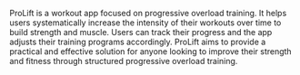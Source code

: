 ProLift is a workout app focused on progressive overload training. It helps users systematically increase the intensity of their workouts over time to build strength and muscle. Users can track their progress and the app adjusts their training programs accordingly. ProLift aims to provide a practical and effective solution for anyone looking to improve their strength and fitness through structured progressive overload training.
